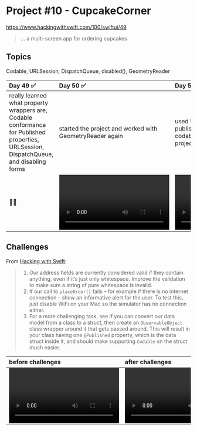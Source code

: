 # Project #10 - CupcakeCorner

https://www.hackingwithswift.com/100/swiftui/49

> ... a multi-screen app for ordering cupcakes

## Topics
Codable, URLSession, DispatchQueue, disabled(), GeometryReader

|Day 49 :white_check_mark: | Day 50 :white_check_mark: | Day 51 :white_check_mark: | Day 52 :white_check_mark: |
|:--|:--|:--|:--|
| really learned what property wrappers are, Codable conformance for Published properties, URLSession, DispatchQueue, and disabling forms | started the project and worked with GeometryReader again | used URLSession and conformed published property wrappers to codable, concluded walkthrough of the project  |    |
| :woman_technologist: |![D50](https://user-images.githubusercontent.com/12801333/120259608-48450b00-c262-11eb-9a7c-f068d07cc7a1.mov)|![D51](https://user-images.githubusercontent.com/12801333/120406458-e4c9e480-c318-11eb-80f4-96901bd1c386.mov)|![D52](https://user-images.githubusercontent.com/12801333/120585662-27b2b780-c400-11eb-9081-f7d129a370d0.mov)|

## Challenges

From [Hacking with Swift](https://www.hackingwithswift.com/books/ios-swiftui/cupcake-corner-wrap-up):
>1. Our address fields are currently considered valid if they contain anything, even if it’s just only whitespace. Improve the validation to make sure a string of pure whitespace is invalid.
>2. If our call to `placeOrder()` fails – for example if there is no internet connection – show an informative alert for the user. To test this, just disable WiFi on your Mac so the simulator has no connection either.
>3. For a more challenging task, see if you can convert our data model from a class to a struct, then create an `ObservableObject` class wrapper around it that gets passed around. This will result in your class having one `@Published` property, which is the data struct inside it, and should make supporting `Codable` on the struct much easier.

|before challenges| after challenges|
|:--|:--|
|![D51](https://user-images.githubusercontent.com/12801333/120406458-e4c9e480-c318-11eb-80f4-96901bd1c386.mov)|![D52](https://user-images.githubusercontent.com/12801333/120585662-27b2b780-c400-11eb-9081-f7d129a370d0.mov)|
